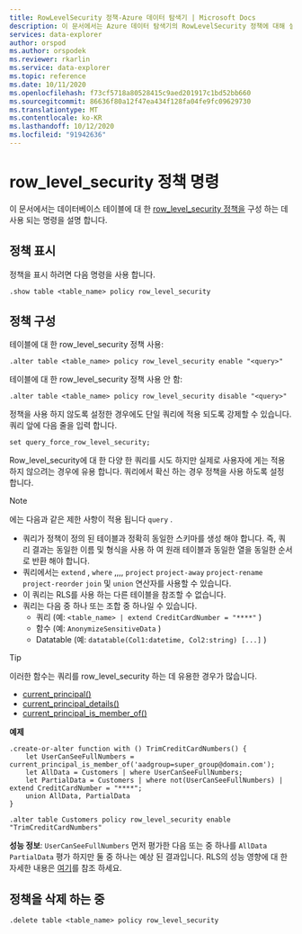 ```yaml
---
title: RowLevelSecurity 정책-Azure 데이터 탐색기 | Microsoft Docs
description: 이 문서에서는 Azure 데이터 탐색기의 RowLevelSecurity 정책에 대해 설명 합니다.
services: data-explorer
author: orspod
ms.author: orspodek
ms.reviewer: rkarlin
ms.service: data-explorer
ms.topic: reference
ms.date: 10/11/2020
ms.openlocfilehash: f73cf5718a80528415c9aed201917c1bd52bb660
ms.sourcegitcommit: 86636f80a12f47ea434f128fa04fe9fc09629730
ms.translationtype: MT
ms.contentlocale: ko-KR
ms.lasthandoff: 10/12/2020
ms.locfileid: "91942636"
---
```

# <a name="row_level_security-policy-command"></a>row_level_security 정책 명령

이 문서에서는 데이터베이스 테이블에 대 한 [row_level_security 정책을](rowlevelsecuritypolicy.md) 구성 하는 데 사용 되는 명령을 설명 합니다.

## <a name="displaying-the-policy"></a>정책 표시

정책을 표시 하려면 다음 명령을 사용 합니다.

```kusto
.show table <table_name> policy row_level_security
```

## <a name="configuring-the-policy"></a>정책 구성

테이블에 대 한 row_level_security 정책 사용:

```kusto
.alter table <table_name> policy row_level_security enable "<query>"
```

테이블에 대 한 row_level_security 정책 사용 안 함:

```kusto
.alter table <table_name> policy row_level_security disable "<query>"
```

정책을 사용 하지 않도록 설정한 경우에도 단일 쿼리에 적용 되도록 강제할 수 있습니다. 쿼리 앞에 다음 줄을 입력 합니다.

`set query_force_row_level_security;`

Row_level_security에 대 한 다양 한 쿼리를 시도 하지만 실제로 사용자에 게는 적용 하지 않으려는 경우에 유용 합니다. 쿼리에서 확신 하는 경우 정책을 사용 하도록 설정 합니다.

> [!NOTE]
> 에는 다음과 같은 제한 사항이 적용 됩니다 `query` .
>
> * 쿼리가 정책이 정의 된 테이블과 정확히 동일한 스키마를 생성 해야 합니다. 즉, 쿼리 결과는 동일한 이름 및 형식을 사용 하 여 원래 테이블과 동일한 열을 동일한 순서로 반환 해야 합니다.
> * 쿼리에서는 `extend` , `where` ,,,, `project` `project-away` `project-rename` `project-reorder` `join` 및 `union` 연산자를 사용할 수 있습니다.
> * 이 쿼리는 RLS를 사용 하는 다른 테이블을 참조할 수 없습니다.
> * 쿼리는 다음 중 하나 또는 조합 중 하나일 수 있습니다.
>    * 쿼리 (예: `<table_name> | extend CreditCardNumber = "****"` )
>    * 함수 (예: `AnonymizeSensitiveData` )
>    * Datatable (예: `datatable(Col1:datetime, Col2:string) [...]` )

> [!TIP]
> 이러한 함수는 쿼리를 row_level_security 하는 데 유용한 경우가 많습니다.
> * [current_principal()](../query/current-principalfunction.md)
> * [current_principal_details()](../query/current-principal-detailsfunction.md)
> * [current_principal_is_member_of()](../query/current-principal-ismemberoffunction.md)

**예제**

```kusto
.create-or-alter function with () TrimCreditCardNumbers() {
    let UserCanSeeFullNumbers = current_principal_is_member_of('aadgroup=super_group@domain.com');
    let AllData = Customers | where UserCanSeeFullNumbers;
    let PartialData = Customers | where not(UserCanSeeFullNumbers) | extend CreditCardNumber = "****";
    union AllData, PartialData
}

.alter table Customers policy row_level_security enable "TrimCreditCardNumbers"
```

**성능 정보**: `UserCanSeeFullNumbers` 먼저 평가한 다음 또는 중 하나를 `AllData` `PartialData` 평가 하지만 둘 중 하나는 예상 된 결과입니다.
RLS의 성능 영향에 대 한 자세한 내용은 [여기](rowlevelsecuritypolicy.md#performance-impact-on-queries)를 참조 하세요.

## <a name="deleting-the-policy"></a>정책을 삭제 하는 중

```kusto
.delete table <table_name> policy row_level_security
```
